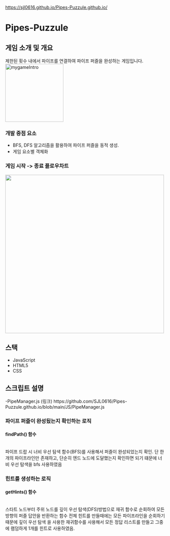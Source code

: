 https://sjl0616.github.io/Pipes-Puzzule.github.io/
# Pipes-Puzzule

<H2> 게임 소개 및 개요</H2>
제한된 횟수 내에서 파이프를 연결하여 파이프 퍼즐을 완성하는 게임입니다.
<img width="183" alt="mygameIntro" src="https://github.com/SJL0616/Pipes-Puzzule.github.io/assets/81796008/6b7c2ef3-72a0-423c-9f87-c343ac7fa91d">

 <H3>개발 중점 요소</H3>
<ul>
 <li>BFS, DFS 알고리즘을 활용하여 파이프 퍼즐을 동적 생성.</li>
 <li>게임 요소별 객체화</li>
</ul>

<H3>게임 시작 -> 종료 플로우차트</H3>
<img width="500" heigth="1000" src= "https://github.com/SJL0616/Pipes-Puzzule/assets/81796008/fc3f1be7-ce5e-44c2-ae82-b6f6fa1a3430">
<H2>스택</H2>
<ul>
  <li>JavaScript</li>
  <li>HTML5</li>
  <li>CSS</li>
</ul>
<H2>스크립트 설명</H2>
-PipeManager.js (링크)
https://github.com/SJL0616/Pipes-Puzzule.github.io/blob/main/JS/PipeManager.js
<H3>파이프 퍼즐이 완성됬는지 확인하는 로직</H3> <h4>findPath() 함수</h4>  <br>
파이프 드랍 시 너비 우선 탐색 함수(BFS)를 사용해서 퍼즐이 완성되었는지 확인.
단 한개의 파이프라인만 존재하고, 단순히 엔드 노드에 도달했는지 확인하면 되기 떄문에
너비 우선 탐색을 bfs 사용하였음

<H3>힌트를 생성하는 로직</H3> <h4>getHints() 함수</h4>  <br>
스타트 노드부터 주위 노드를 깊이 우선 탐색(DFS)방법으로 재귀 함수로 순회하여 모든 방향의 퍼즐 답안을 반환하는 함수
전체 힌트를 만들때에는 모든 파이프라인을 순회하기 때문에 깊이 우선 탐색 을 사용한 재귀함수를 사용해서 모든
정답 리스트를 만들고 그중에 램덤하게 1개를 힌트로 사용하였음.
